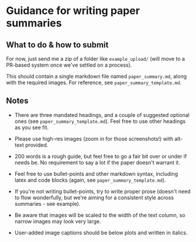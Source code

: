 # Guidance for writing paper summaries

## What to do & how to submit

For now, just send me a zip of a folder like `example_upload/` (will move to a PR-based
system once we've settled on a process).

This should contain a single markdown file named `paper_summary.md`, along with the required images.
For reference, see `paper_summary_template.md`.

## Notes

- There are three mandated headings, and a couple of suggested optional ones
(see `paper_summary_template.md`). Feel free to use other headings as you see fit.

- Please use high-res images (zoom in for those screenshots!) with alt-text provided.

- 200 words is a rough guide, but feel free to go a fair bit over or under if needs be.
No requirement to say a lot if the paper doesn't warrant it.

- Feel free to use bullet-points and other markdown syntax, including latex and code
blocks (again, see `paper_summary_template.md`).

- If you're not writing bullet-points, try to write proper prose (doesn't need to flow
wonderfully, but we're aiming for a consistent style across summaries - see example).

- Be aware that images will be scaled to the width of the text column, so narrow images may look very large.

- User-added image captions should be below plots and written in italics.
